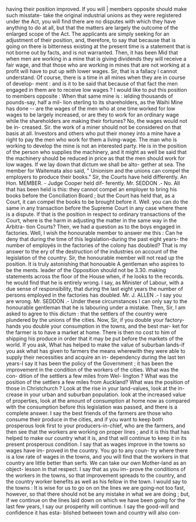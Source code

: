 having their position improved. If you will | members opposite should make such misstate- take the original industrial unions as they were registered under the Act, you will find there are no disputes with which they have anything to do at all, but that the matters are largely the outcome of the enlarged scope of the Act. The applicants are simply seeking for an adjustment of their position, and, therefore, to say that because that is going on there is bitterness existing at the present time is a statement that is not borne out by facts, and is not warranted. Then, it has been Mid that when men are working in a mine that is giving dividends they will receive a fair wage, and that those who are working in mines that are not working at a profit will have to put up with lower wages. Sir, that is a fallacy I cannot understand. Of course, there is a time in all mines when they are in course of develop- ment : and is it to be said that because of that fact the men engaged in them are to receive low wages ? I would like to put this position to members opposite : When that same mine is : ielding thousands of pounds-say, half a mil- lion sterling to its shareholders, as the Waihi Mine has done -- are the wages of the men who at one time worked for low wages to be largely increased, or are they to work for an ordinary wage while the shareholders are making their fortunes? No, the wages would not be in- creased. Sir. the work of a miner should not be considered on that basis at all. Investors and others who put their money into a mine have a right to pay the men who work for them a living-wage. The man who is working to develop the mine is not an interested party. He is in the position of the person who supplies the machinery, and it might as well be said that the machinery should be reduced in price as that the men should work for low wages. If we lay down that dictum we shall be alto- gether at sea. The member for Waitemata also said, " Unionism and the unions can compel the employers to produce their books." Sir, the Courts have held differently. An Hon. MEMBER. - Judge Cooper held dif- ferently. Mr. SEDDON .- No. All that has been held is this: they cannot compel an employer to bring his books before the Conciliation Board ; but the Court has held that, as a Court, it can compel the books to be brought before it. Well. you can do the same in any transaction before the Supreme Court in any case where there is a dispute. If that is the position in respect to ordinary transactions of the Court, where is the harm in adjusting the matter in the same way in the Arbitra- tion Courts? Then, we had a question as to the boys engaged in factories. Well, I wish the honourable member to answer me this : Can he deny that during the time of this legislation-during the past eight years- the number of employés in the factories of the colony has doubled? That is my answer to the ery of the destruction of the industries on account of the legislation of the country. Sir, the honourable member will not read up the position. It is truly astonishing that honouable A gentleman who aspires to be the ments. leader of the Opposition should not be 3.30. making statements across the floor of the House when, if he looks to the records. he would find that he is entirely wrong. I say, as Minister of Labour, with a due sense of responsibility, that during the last eight years the number of persons employed in the factories has doubled. Mr. J. ALLEN .- I say you are wrong. Mr. SEDDON .- Under these circumstances I can only say to the honourable gentleman that he is labouring under a mistake. Then, Sir, I am asked to agree to this dictum : that the settlers of the country were plundered by the unions of the cities. Now, Sir, if you double your factory-hands you double your consumption in the towns, and the best mar- ket for the farmer is to have a market at home. There is then no cost to him of shipping his produce in order that it may be put before the markets of the world. If you ask, What has helped to make the value of suburban lands-if you ask what has given to farmers the means wherewith they were able to supply their necessities and acquire an in- dependency during the last ten years-I say it has been the policy of the Government ; it has been the improvement in the condition of the workers of the cities. What was the con- dition of the settlers a few miles from Wel- lington ? What was the position of the settlers a few miles from Auckland? What was the position of those in Christchurch ? Look at the rise in your land-values, look at the in- crease in your urban and suburban population. look at the increased value of properties, look at the amount of consumption at home now as compared with the consumption before this legislation was passed, and there is a complete answer. I say the best friends of the farmers are those who consume their produce in the cities, and if you want to keep both prosperous look first to your producers-in-chief, who are the farmers, and then see that the workers are working on proper lines ; and it is this that has helped to make our country what it is, and that will continue to keep it in its present prosperous condition. I say that as wages improve in the towns so wages have im- proved in the country. You go to any coun- try where there is a low rate of wages in the towns, and you will find that the workers in that country are little better than serfs. We can take our own Mother-land as an object- lesson in that respect. I say that as you im- prove the conditions of the workers in the towns, so that improvement spreads to the country, and the country worker benefits as well as his fellow in the town. I would say to the towns : It is wise for us to go on on the lines we are going-not too fast, however, so that there should not be any mistake in what we are doing ; but, if we continue on the lines laid down on which we have been going for the last few years, I say our prosperity will continue. I say the good-will and confidence it has esta- blished between town and country will also con- 
